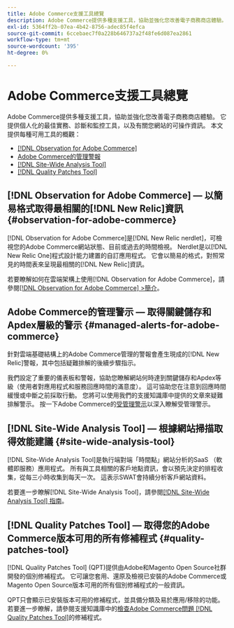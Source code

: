 ```yaml
---
title: Adobe Commerce支援工具總覽
description: Adobe Commerce提供多種支援工具，協助並強化您改善電子商務商店體驗。
exl-id: 5364ff2b-07ea-4b42-8756-adec85f4efca
source-git-commit: 6ccebaec7f0a228b646737a2f48fe6d087ea2861
workflow-type: tm+mt
source-wordcount: '395'
ht-degree: 0%

---
```


# Adobe Commerce支援工具總覽

Adobe Commerce提供多種支援工具，協助並強化您改善電子商務商店體驗。
它提供個人化的最佳實務、診斷和監控工具，以及有關您網站的可操作資訊。
本文提供每種可用工具的概觀：

* [[!DNL Observation for Adobe Commerce]](#observation-for-adobe-commerce)
* [Adobe Commerce的管理警報](#managed-alerts-for-adobe-commerce)
* [[!DNL Site-Wide Analysis Tool]](#site-wide-analysis-tool)
* [[!DNL Quality Patches Tool]](#quality-patches-tool)

## [!DNL Observation for Adobe Commerce] — 以簡易格式取得最相關的[!DNL New Relic]資訊 {#observation-for-adobe-commerce}

[!DNL Observation for Adobe Commerce]是[!DNL New Relic nerdlet]，可檢視您的Adobe Commerce網站狀態、目前或過去的時間檢視。 Nerdlet是以[!DNL New Relic One]程式設計能力建置的自訂應用程式。 它會以簡易的格式，對照常見的時間表來呈現最相關的[!DNL New Relic]資訊。

若要瞭解如何在雲端架構上使用[!DNL Observation for Adobe Commerce]，請參閱[[!DNL Observation for Adobe Commerce] >簡介](https://experienceleague.adobe.com/docs/commerce-operations/tools/observation-for-adobe-commerce/intro.html)。

## Adobe Commerce的管理警示 — 取得關鍵儲存和Apdex層級的警示  {#managed-alerts-for-adobe-commerce}

針對雲端基礎結構上的Adobe Commerce管理的警報會產生現成的[!DNL New Relic]警報，其中包括疑難排解的後續步驟指示。

我們設定了重要的儀表板和警報，協助您瞭解網站何時達到關鍵儲存和Apdex等級（使用者對應用程式和服務回應時間的滿意度）。 這可協助您在注意到回應時間緩慢或中斷之前採取行動。 您將可以使用我們的支援知識庫中提供的文章來疑難排解警示。 按一下Adobe Commerce的[受管理警示](https://experienceleague.adobe.com/en/docs/commerce-operations/tools/managed-alerts-for-adobe-commerce/managed-alerts-for-magento-commerce)以深入瞭解受管理警示。


## [!DNL Site-Wide Analysis Tool] — 根據網站掃描取得效能建議 {#site-wide-analysis-tool}

[!DNL Site-Wide Analysis Tool]是執行端對端「時間點」網站分析的SaaS （軟體即服務）應用程式。 所有與工具相關的客戶地點資訊，會以預先決定的排程收集，從每三小時收集到每天一次。 這表示SWAT會持續分析客戶網站資料。

若要進一步瞭解[!DNL Site-Wide Analysis Tool]，請參閱[[!DNL Site-Wide Analysis Tool] 指南](https://experienceleague.adobe.com/docs/commerce-operations/tools/site-wide-analysis-tool/intro.html)。

## [!DNL Quality Patches Tool] — 取得您的Adobe Commerce版本可用的所有修補程式 {#quality-patches-tool}

[!DNL Quality Patches Tool] (QPT)提供由Adobe和Magento Open Source社群開發的個別修補程式。 它可讓您套用、還原及檢視已安裝的Adobe Commerce或Magento Open Source版本可用的所有個別修補程式的一般資訊。

QPT只會顯示已安裝版本可用的修補程式，並具備分類及易於應用/移除的功能。 若要進一步瞭解，請參閱支援知識庫中的[檢查Adobe Commerce問題 [!DNL Quality Patches Tool]](/help/support-tools/patches-available-in-qpt-tool/check-patch-for-magento-issue-with-magento-quality-patches.md)的修補程式。
